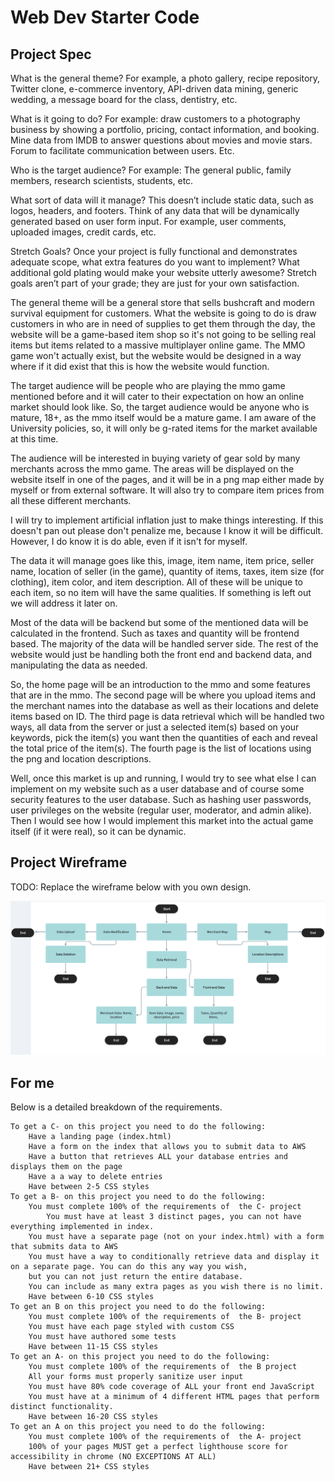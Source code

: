 # Web Dev Starter Code

## Project Spec

What is the general theme? For example, a photo gallery, recipe repository, Twitter clone, e-commerce inventory, API-driven data mining,
generic wedding, a message board for the class, dentistry, etc.

What is it going to do? For example: draw customers to a photography business by showing a portfolio, pricing, contact information, and booking.
Mine data from IMDB to answer questions about movies and movie stars. Forum to facilitate communication between users. Etc.

Who is the target audience? For example: The general public, family members, research scientists, students, etc.

What sort of data will it manage? This doesn’t include static data, such as logos, headers, and footers. Think of any data that will be dynamically generated
based on user form input. For example, user comments, uploaded images, credit cards, etc.

Stretch Goals? Once your project is fully functional and demonstrates adequate scope, what extra features do you want to implement? What additional gold
plating would make your website utterly awesome? Stretch goals aren’t part of your grade; they are just for your own satisfaction.

The general theme will be a general store that sells bushcraft and modern survival equipment for customers. What the website is going to do is draw
customers in who are in need of supplies to get them through the day, the website will be a game-based item shop so it's not going to be selling real
items but items related to a massive multiplayer online game. The MMO game won't actually exist, but the website would be designed in a way where if
it did exist that this is how the website would function.

The target audience will be people who are playing the mmo game mentioned before and it will cater to their expectation on how an online market should
look like. So, the target audience would be anyone who is mature, 18+, as the mmo itself would be a mature game. I am aware of the University policies,
so, it will only be g-rated items for the market available at this time.

The audience will be interested in buying variety of gear sold by many merchants across the mmo game. The areas will be displayed on the website itself in
one of the pages, and it will be in a png map either made by myself or from external software. It will also try to compare item prices from all these different
merchants.

I will try to implement artificial inflation just to make things interesting. If this doesn't pan out please don't penalize me, because I know it will be
difficult. However, I do know it is do able, even if it isn't for myself.

The data it will manage goes like this, image, item name, item price, seller name, location of seller (in the game), quantity of items, taxes, item size
(for clothing), item color, and item description. All of these will be unique to each item, so no item will have the same qualities. If something
is left out we will address it later on.

Most of the data will be backend but some of the mentioned data will be calculated in the frontend. Such as taxes and quantity will be frontend based.
The majority of the data will be handled server side. The rest of the website would just be handling both the front end and backend data, and
manipulating the data as needed.

So, the home page will be an introduction to the mmo and some features that are in the mmo. The second page will be where you upload items and the merchant names
into the database as well as their locations and delete items based on ID. The third page is data retrieval which will be handled two ways, all data from the server
or just a selected item(s) based on your keywords, pick the item(s) you want then the quantities of each and reveal the total price of the item(s). The fourth page is
the list of locations using the png and location descriptions.

Well, once this market is up and running, I would try to see what else I can implement on my website such as a user database and of course some
security features to the user database. Such as hashing user passwords, user privileges on the website (regular user, moderator, and admin alike).
Then I would see how I would implement this market into the actual game itself (if it were real), so it can be dynamic.


## Project Wireframe

TODO: Replace the wireframe below with you own design.

![wireframe](Website-Wireframe.png)

## For me

Below is a detailed breakdown of the requirements.

    To get a C- on this project you need to do the following:
        Have a landing page (index.html) 
        Have a form on the index that allows you to submit data to AWS
        Have a button that retrieves ALL your database entries and displays them on the page
        Have a a way to delete entries
        Have between 2-5 CSS styles 
    To get a B- on this project you need to do the following:
        You must complete 100% of the requirements of  the C- project
            You must have at least 3 distinct pages, you can not have everything implemented in index.
        You must have a separate page (not on your index.html) with a form that submits data to AWS
        You must have a way to conditionally retrieve data and display it on a separate page. You can do this any way you wish,
		but you can not just return the entire database.
        You can include as many extra pages as you wish there is no limit.
        Have between 6-10 CSS styles 
    To get an B on this project you need to do the following:
        You must complete 100% of the requirements of  the B- project
        You must have each page styled with custom CSS
        You must have authored some tests
        Have between 11-15 CSS styles 
    To get an A- on this project you need to do the following:
        You must complete 100% of the requirements of  the B project
        All your forms must properly sanitize user input
        You must have 80% code coverage of ALL your front end JavaScript
        You must have at a minimum of 4 different HTML pages that perform distinct functionality.
        Have between 16-20 CSS styles 
    To get an A on this project you need to do the following:
        You must complete 100% of the requirements of  the A- project
        100% of your pages MUST get a perfect lighthouse score for accessibility in chrome (NO EXCEPTIONS AT ALL)
        Have between 21+ CSS styles